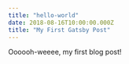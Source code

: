 ```yaml
---
title: "hello-world"
date: 2018-08-16T10:00:00.000Z
title: "My First Gatsby Post"
---
```

Oooooh-weeee, my first blog post!